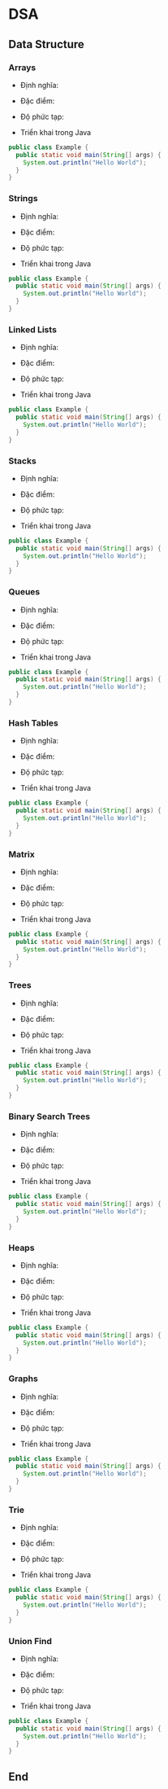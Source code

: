 # DSA

## Data Structure

### Arrays

- Định nghĩa: 

- Đặc điểm: 

- Độ phức tạp: 

- Triển khai trong Java

```java
public class Example {
  public static void main(String[] args) {
    System.out.println("Hello World");
  }
}
```


### Strings 

- Định nghĩa: 

- Đặc điểm: 

- Độ phức tạp: 

- Triển khai trong Java

```java
public class Example {
  public static void main(String[] args) {
    System.out.println("Hello World");
  }
}
```



### Linked Lists

- Định nghĩa: 

- Đặc điểm: 

- Độ phức tạp: 

- Triển khai trong Java

```java
public class Example {
  public static void main(String[] args) {
    System.out.println("Hello World");
  }
}
```



### Stacks 

- Định nghĩa: 

- Đặc điểm: 

- Độ phức tạp: 

- Triển khai trong Java

```java
public class Example {
  public static void main(String[] args) {
    System.out.println("Hello World");
  }
}
```



### Queues

- Định nghĩa: 

- Đặc điểm: 

- Độ phức tạp: 

- Triển khai trong Java

```java
public class Example {
  public static void main(String[] args) {
    System.out.println("Hello World");
  }
}
```



### Hash Tables

- Định nghĩa: 

- Đặc điểm: 

- Độ phức tạp: 

- Triển khai trong Java

```java
public class Example {
  public static void main(String[] args) {
    System.out.println("Hello World");
  }
}
```



### Matrix

- Định nghĩa: 

- Đặc điểm: 

- Độ phức tạp: 

- Triển khai trong Java

```java
public class Example {
  public static void main(String[] args) {
    System.out.println("Hello World");
  }
}
```



### Trees

- Định nghĩa: 

- Đặc điểm: 

- Độ phức tạp: 

- Triển khai trong Java

```java
public class Example {
  public static void main(String[] args) {
    System.out.println("Hello World");
  }
}
```



### Binary Search Trees 

- Định nghĩa: 

- Đặc điểm: 

- Độ phức tạp: 

- Triển khai trong Java

```java
public class Example {
  public static void main(String[] args) {
    System.out.println("Hello World");
  }
}
```



### Heaps

- Định nghĩa: 

- Đặc điểm: 

- Độ phức tạp: 

- Triển khai trong Java

```java
public class Example {
  public static void main(String[] args) {
    System.out.println("Hello World");
  }
}
```



### Graphs

- Định nghĩa: 

- Đặc điểm: 

- Độ phức tạp: 

- Triển khai trong Java

```java
public class Example {
  public static void main(String[] args) {
    System.out.println("Hello World");
  }
}
```



### Trie 

- Định nghĩa: 

- Đặc điểm: 

- Độ phức tạp: 

- Triển khai trong Java

```java
public class Example {
  public static void main(String[] args) {
    System.out.println("Hello World");
  }
}
```



### Union Find

- Định nghĩa: 

- Đặc điểm: 

- Độ phức tạp: 

- Triển khai trong Java

```java
public class Example {
  public static void main(String[] args) {
    System.out.println("Hello World");
  }
}
```



## End
